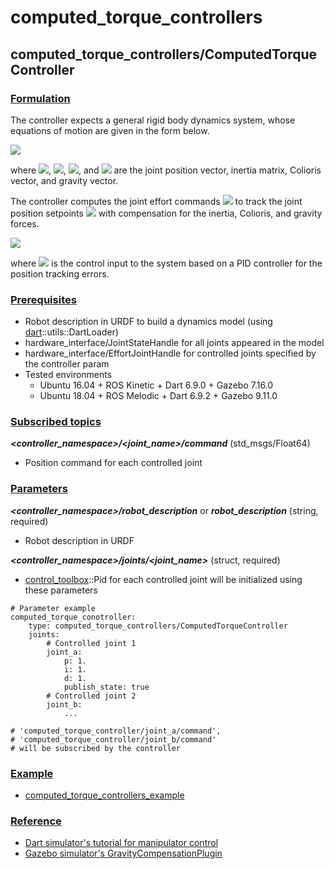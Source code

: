 # computed_torque_controllers

## computed_torque_controllers/ComputedTorqueController
### <u>Formulation</u>
The controller expects a general rigid body dynamics system, whose equations of motion are given in the form below.

<img src="https://latex.codecogs.com/gif.latex?M(q)\ddot{q}+C(q,\dot{q})+g(q)=\tau" />

where <img src="https://latex.codecogs.com/gif.latex?q" />, <img src="https://latex.codecogs.com/gif.latex?M(\cdot)" />, <img src="https://latex.codecogs.com/gif.latex?C(\cdot)" />, and <img src="https://latex.codecogs.com/gif.latex?g(\cdot)" /> are the joint position vector, inertia matrix, Colioris vector, and gravity vector.

The controller computes the joint effort commands <img src="https://latex.codecogs.com/gif.latex?\tau_d" /> to track the joint position setpoints <img src="https://latex.codecogs.com/gif.latex?q_{\textup{sp}}" /> with compensation for the inertia, Colioris, and gravity forces.

<img src="https://latex.codecogs.com/gif.latex?\tau_d=M(q)(\ddot{q}+\textup{PID}(q_{\textup{sp}}-q))+C(q,\dot{q})+g(q)" />

where <img src="https://latex.codecogs.com/gif.latex?\textup{PID}(\cdot)" /> is the control input to the system based on a PID controller for the position tracking errors.

### <u>Prerequisites</u>
* Robot description in URDF to build a dynamics model (using [dart](https://dartsim.github.io/dart/)::utils::DartLoader)
* hardware_interface/JointStateHandle for all joints appeared in the model
* hardware_interface/EffortJointHandle for controlled joints specified by the controller param
* Tested environments
  * Ubuntu 16.04 + ROS Kinetic + Dart 6.9.0 + Gazebo 7.16.0
  * Ubuntu 18.04 + ROS Melodic + Dart 6.9.2 + Gazebo 9.11.0

### <u>Subscribed topics</u>
___<controller_namespace>/<joint_name>/command___ (std_msgs/Float64)
* Position command for each controlled joint

### <u>Parameters</u>
___<controller_namespace>/robot_description___ or ___robot_description___ (string, required)
* Robot description in URDF

___<controller_namespace>/joints/<joint_name>___ (struct, required)
* [control_toolbox](http://wiki.ros.org/control_toolbox)::Pid for each controlled joint will be initialized using these parameters

```
# Parameter example
computed_torque_conotroller:
    type: computed_torque_controllers/ComputedTorqueController
    joints:
        # Controlled joint 1
        joint_a:
            p: 1.
            i: 1.
            d: 1.
            publish_state: true
        # Controlled joint 2
        joint_b:
            ...

# 'computed_torque_controller/joint_a/command',
# 'computed_torque_controller/joint_b/command'
# will be subscribed by the controller
```

### <u>Example</u>
* [computed_torque_controllers_example](https://github.com/yoshito-n-students/computed_torque_controllers_example)

### <u>Reference</u>
* [Dart simulator's tutorial for manipulator control](https://dartsim.github.io/tutorials_manipulator.html#lesson-2c-write-a-stable-pd-controller-for-the-manipulator)
* [Gazebo simulator's GravityCompensationPlugin](https://bitbucket.org/osrf/gazebo/src/default/plugins/GravityCompensationPlugin.cc)